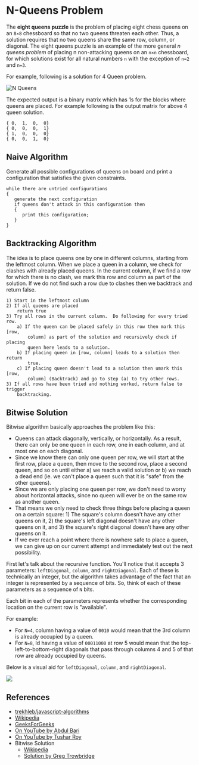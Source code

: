 # N-Queens Problem

The **eight queens puzzle** is the problem of placing eight chess queens
on an `8×8` chessboard so that no two queens threaten each other.
Thus, a solution requires that no two queens share the same row,
column, or diagonal. The eight queens puzzle is an example of the
more general *n queens problem* of placing n non-attacking queens
on an `n×n` chessboard, for which solutions exist for all natural
numbers `n` with the exception of `n=2` and `n=3`.

For example, following is a solution for 4 Queen problem.

![N Queens](https://cdncontribute.geeksforgeeks.org/wp-content/uploads/N_Queen_Problem.jpg)

The expected output is a binary matrix which has 1s for the blocks
where queens are placed. For example following is the output matrix
for above 4 queen solution.

```
{ 0,  1,  0,  0}
{ 0,  0,  0,  1}
{ 1,  0,  0,  0}
{ 0,  0,  1,  0}
```

## Naive Algorithm

Generate all possible configurations of queens on board and print a
configuration that satisfies the given constraints.

```
while there are untried configurations
{
   generate the next configuration
   if queens don't attack in this configuration then
   {
      print this configuration;
   }
}
```

## Backtracking Algorithm

The idea is to place queens one by one in different columns,
starting from the leftmost column. When we place a queen in a
column, we check for clashes with already placed queens. In
the current column, if we find a row for which there is no
clash, we mark this row and column as part of the solution.
If we do not find such a row due to clashes then we backtrack
and return false.

```
1) Start in the leftmost column
2) If all queens are placed
    return true
3) Try all rows in the current column.  Do following for every tried row.
    a) If the queen can be placed safely in this row then mark this [row,
        column] as part of the solution and recursively check if placing
        queen here leads to a solution.
    b) If placing queen in [row, column] leads to a solution then return
        true.
    c) If placing queen doesn't lead to a solution then umark this [row,
        column] (Backtrack) and go to step (a) to try other rows.
3) If all rows have been tried and nothing worked, return false to trigger
    backtracking.
```

## Bitwise Solution

Bitwise algorithm basically approaches the problem like this:

- Queens can attack diagonally, vertically, or horizontally. As a result, there
can only be one queen in each row, one in each column, and at most one on each
diagonal.
- Since we know there can only one queen per row, we will start at the first row,
place a queen, then move to the second row, place a second queen, and so on until
either a) we reach a valid solution or b) we reach a dead end (ie. we can't place
a queen such that it is "safe" from the other queens).
- Since we are only placing one queen per row, we don't need to worry about
horizontal attacks, since no queen will ever be on the same row as another queen.
- That means we only need to check three things before placing a queen on a
certain square: 1) The square's column doesn't have any other queens on it, 2)
the square's left diagonal doesn't have any other queens on it, and 3) the
square's right diagonal doesn't have any other queens on it.
- If we ever reach a point where there is nowhere safe to place a queen, we can
give up on our current attempt and immediately test out the next possibility.

First let's talk about the recursive function. You'll notice that it accepts
3 parameters: `leftDiagonal`, `column`, and `rightDiagonal`. Each of these is
technically an integer, but the algorithm takes advantage of the fact that an
integer is represented by a sequence of bits. So, think of each of these
parameters as a sequence of `N` bits.

Each bit in each of the parameters represents whether the corresponding location
on the current row is "available".

For example:
- For `N=4`, column having a value of `0010` would mean that the 3rd column is
already occupied by a queen.
- For `N=8`, ld having a value of `00011000` at row 5 would mean that the
top-left-to-bottom-right diagonals that pass through columns 4 and 5 of that
row are already occupied by queens.

Below is a visual aid for `leftDiagonal`, `column`, and `rightDiagonal`.

![](http://gregtrowbridge.com/content/images/2014/Jul/Screenshot-from-2014-06-17-19-46-20.png)

## References

- [trekhleb/javascript-algorithms](https://github.com/trekhleb/javascript-algorithms/tree/master/src/algorithms/uncategorized/n-queens)
- [Wikipedia](https://en.wikipedia.org/wiki/Eight_queens_puzzle)
- [GeeksForGeeks](https://www.geeksforgeeks.org/backtracking-set-3-n-queen-problem/)
- [On YouTube by Abdul Bari](https://www.youtube.com/watch?v=xFv_Hl4B83A&list=PLLXdhg_r2hKA7DPDsunoDZ-Z769jWn4R8)
- [On YouTube by Tushar Roy](https://www.youtube.com/watch?v=xouin83ebxE&list=PLLXdhg_r2hKA7DPDsunoDZ-Z769jWn4R8)
- Bitwise Solution
  - [Wikipedia](https://en.wikipedia.org/wiki/Eight_queens_puzzle)
  - [Solution by Greg Trowbridge](http://gregtrowbridge.com/a-bitwise-solution-to-the-n-queens-problem-in-javascript/)
